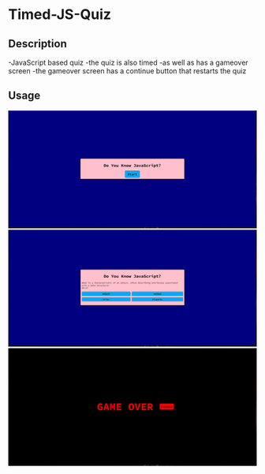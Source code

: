# Timed-JS-Quiz

## Description

-JavaScript based quiz
-the quiz is also timed
-as well as has a gameover screen 
-the gameover screen has a continue button that restarts the quiz


## Usage


![alt text](img/Quiz.PNG)
![alt text](img/Quiz2.PNG)
![alt text](img/Quiz3.PNG)